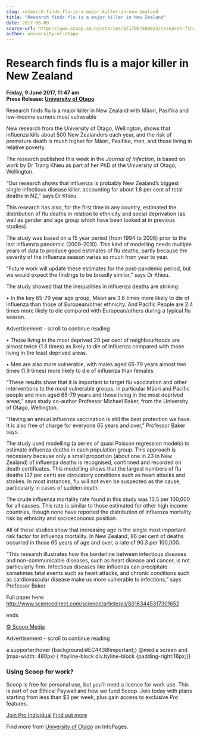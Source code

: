 ```yaml
---
slug: research-finds-flu-is-a-major-killer-in-new-zealand
title: "Research finds flu is a major killer in New Zealand"
date: 2017-06-09
source-url: https://www.scoop.co.nz/stories/SC1706/S00023/research-finds-flu-is-a-major-killer-in-new-zealand.htm
author: university-of-otago
---
```

Research finds flu is a major killer in New Zealand
===================================================

**Friday, 9 June 2017, 11:47 am**  
**Press Release: [University of Otago](https://info.scoop.co.nz/University_of_Otago)**

Research finds flu is a major killer in New Zealand with Māori, Pasifika and low-income earners most vulnerable

New research from the University of Otago, Wellington, shows that influenza kills about 500 New Zealanders each year, and the risk of premature death is much higher for Māori, Pasifika, men, and those living in relative poverty.

The research published this week in the _Journal of Infection,_ is based on work by Dr Trang Khieu as part of her PhD at the University of Otago, Wellington.

“Our research shows that influenza is probably New Zealand’s biggest single infectious disease killer, accounting for about 1.8 per cent of total deaths in NZ,” says Dr Khieu.

This research has also, for the first time in any country, estimated the distribution of flu deaths in relation to ethnicity and social deprivation (as well as gender and age group which have been looked at in previous studies).

The study was based on a 15 year period (from 1994 to 2008) prior to the last influenza pandemic (2009-2010). This kind of modelling needs multiple years of data to produce good estimates of flu deaths, partly because the severity of the influenza season varies so much from year to year.

“Future work will update these estimates for the post-pandemic period, but we would expect the findings to be broadly similar,” says Dr Khieu.

The study showed that the inequalities in influenza deaths are striking:

• In the key 65-79 year age group, Māori are 3.6 times more likely to die of influenza than those of European/other ethnicity. And Pacific People are 2.4 times more likely to die compared with European/others during a typical flu season.

Advertisement - scroll to continue reading





• Those living in the most deprived 20 per cent of neighbourhoods are almost twice (1.8 times) as likely to die of influenza compared with those living in the least deprived areas.

• Men are also more vulnerable, with males aged 65-79 years almost two times (1.9 times) more likely to die of influenza than females.

“These results show that it is important to target flu vaccination and other interventions to the most vulnerable groups, in particular Māori and Pacific people and men aged 65-79 years and those living in the most deprived areas,” says study co-author Professor Michael Baker, from the University of Otago, Wellington.

“Having an annual influenza vaccination is still the best protection we have. It is also free of charge for everyone 65 years and over,” Professor Baker says.

The study used modelling (a series of quasi Poisson regression models) to estimate influenza deaths in each population group. This approach is necessary because only a small proportion (about one in 23 in New Zealand) of influenza deaths is recognised, confirmed and recorded on death certificates. This modelling shows that the largest numbers of flu deaths (37 per cent) are circulatory conditions such as heart attacks and strokes. In most instances, flu will not even be suspected as the cause, particularly in cases of sudden death.

The crude influenza mortality rate found in this study was 13.5 per 100,000 for all causes. This rate is similar to those estimated for other high income countries, though none have reported the distribution of influenza mortality risk by ethnicity and socioeconomic position.

All of these studies show that increasing age is the single most important risk factor for influenza mortality. In New Zealand, 86 per cent of deaths occurred in those 65 years of age and over, a rate of 90.3 per 100,000.

“This research illustrates how the borderline between infectious diseases and non-communicable diseases, such as heart disease and cancer, is not particularly firm. Infectious diseases like influenza can precipitate sometimes fatal events such as heart attacks, and chronic conditions such as cardiovascular disease make us more vulnerable to infections,” says Professor Baker

Full paper here: http://www.sciencedirect.com/science/article/pii/S0163445317301652

  
ends

[© Scoop Media](http://www.scoop.co.nz/about/terms.html)  

Advertisement - scroll to continue reading



a.supporter:hover {background:#EC4438!important;} @media screen and (max-width: 480px) { #byline-block div.byline-block {padding-right:16px;}}

### Using Scoop for work?

Scoop is free for personal use, but you’ll need a licence for work use. This is part of our Ethical Paywall and how we fund Scoop. Join today with plans starting from less than $3 per week, plus gain access to exclusive _Pro_ features.  
  
[Join Pro Individual](https://pro.scoop.co.nz/Individual/?from=ProIn24) [Find out more](https://pro.scoop.co.nz/using-scoop-for-work/?from=ProIn24)

Find more from [University of Otago](https://info.scoop.co.nz/University_of_Otago) on InfoPages.